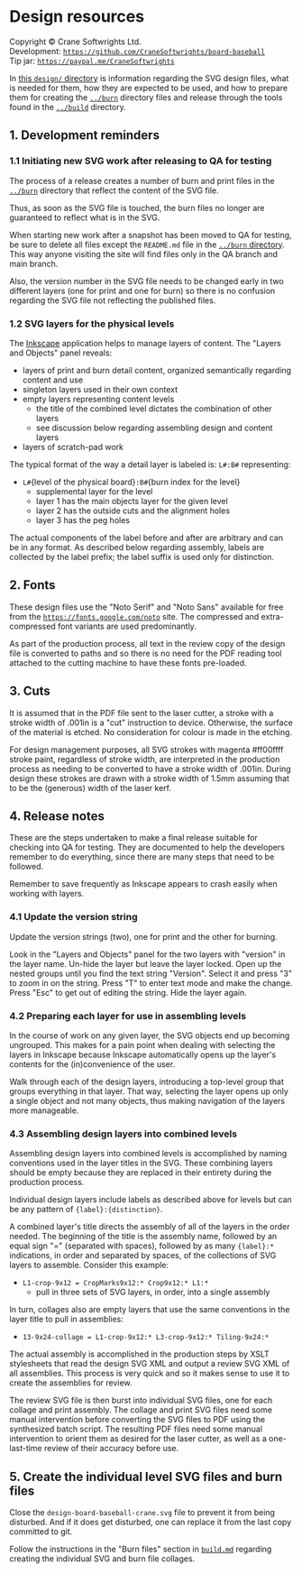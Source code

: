 # Design resources

Copyright © Crane Softwrights Ltd.  
Development: [`https://github.com/CraneSoftwrights/board-baseball`](https://github.com/CraneSoftwrights/board-baseball)  
Tip jar: [`https://paypal.me/CraneSoftwrights`](https://paypal.me/CraneSoftwrights)  

In [this `design/` directory](../design) is information regarding the SVG design files, what is needed for them, how they are expected to be used, and how to prepare them for creating the [`../burn`](burn.md) directory files and release through the tools found in the [`../build`](build.md) directory.

## 1. Development reminders

### 1.1 Initiating new SVG work after releasing to QA for testing

The process of a release creates a number of burn and print files in the [`../burn`](../burn) directory that reflect the content of the SVG file.

Thus, as soon as the SVG file is touched, the burn files no longer are guaranteed to reflect what is in the SVG.

When starting new work after a snapshot has been moved to QA for testing, be sure to delete all files except the `README.md` file in the [`../burn` directory](../burn). This way anyone visiting the site will find files only in the QA branch and main branch.

Also, the version number in the SVG file needs to be changed early in two different layers (one for print and one for burn) so there is no confusion regarding the SVG file not reflecting the published files.

### 1.2 SVG layers for the physical levels

The [Inkscape](https://inkscape.org) application helps to manage layers of content. The "Layers and Objects" panel reveals:
- layers of print and burn detail content, organized semantically regarding content and use
- singleton layers used in their own context
- empty layers representing content levels
  - the title of the combined level dictates the combination of other layers
  - see discussion below regarding assembling design and content layers
- layers of scratch-pad work

The typical format of the way a detail layer is labeled is: `L#:B#` representing:
- `L#`{level of the physical board}`:B#`{burn index for the level}
   - supplemental layer for the level
   - layer 1 has the main objects layer for the given level
   - layer 2 has the outside cuts and the alignment holes
   - layer 3 has the peg holes

The actual components of the label before and after are arbitrary and can be in any format. As described below regarding assembly, labels are collected by the label prefix; the label suffix is used only for distinction.

## 2. Fonts

These design files use the "Noto Serif" and "Noto Sans" available for free from the [`https://fonts.google.com/noto`](https://fonts.google.com/noto) site. The compressed and extra-compressed font variants are used predominantly.

As part of the production process, all text in the review copy of the design file is converted to paths and so there is no need for the PDF reading tool attached to the cutting machine to have these fonts pre-loaded.

## 3. Cuts

It is assumed that in the PDF file sent to the laser cutter, a stroke with a stroke width of .001in is a "cut" instruction to device. Otherwise, the surface of the material is etched. No consideration for colour is made in the etching.

For design management purposes, all SVG strokes with magenta #ff00ffff stroke paint, regardless of stroke width, are interpreted in the production process as needing to be converted to have a stroke width of .001in. During design these strokes are drawn with a stroke width of 1.5mm assuming that to be the (generous) width of the laser kerf. 

## 4. Release notes

These are the steps undertaken to make a final release suitable for checking into QA for testing. They are documented to help the developers remember to do everything, since there are many steps that need to be followed.

Remember to save frequently as Inkscape appears to crash easily when working with layers.

### 4.1 Update the version string

Update the version strings (two), one for print and the other for burning. 

Look in the "Layers and Objects" panel for the two layers with "version" in the layer name. Un-hide the layer but leave the layer locked. Open up the nested groups until you find the text string "Version". Select it and press "3" to zoom in on the string. Press "T" to enter text mode and make the change. Press "Esc" to get out of editing the string. Hide the layer again.

### 4.2 Preparing each layer for use in assembling levels

In the course of work on any given layer, the SVG objects end up becoming ungrouped. This makes for a pain point when dealing with selecting the layers in Inkscape because Inkscape automatically opens up the layer's contents for the (in)convenience of the user.

Walk through each of the design layers, introducing a top-level group that groups everything in that layer. That way, selecting the layer opens up only a single object and not many objects, thus making navigation of the layers more manageable.

### 4.3 Assembling design layers into combined levels

Assembling design layers into combined levels is accomplished by naming conventions used in the layer titles in the SVG. These combining layers should be empty because they are replaced in their entirety during the production process.

Individual design layers include labels as described above for levels but can be any pattern of `{label}:{distinction}`.

A combined layer's title directs the assembly of all of the layers in the order needed. The beginning of the title is the assembly name, followed by an equal sign "=" (separated with spaces), followed by as many `{label}:*` indications, in order and separated by spaces, of the collections of SVG layers to assemble. Consider this example:

- `L1-crop-9x12 = CropMarks9x12:* Crop9x12:* L1:*`
  - pull in three sets of SVG layers, in order, into a single assembly

In turn, collages also are empty layers that use the same conventions in the layer title to pull in assemblies:

- `13-9x24-collage = L1-crop-9x12:* L3-crop-9x12:* Tiling-9x24:*`

The actual assembly is accomplished in the production steps by XSLT stylesheets that read the design SVG XML and output a review SVG XML of all assemblies. This process is very quick and so it makes sense to use it to create the assemblies for review.

The review SVG file is then burst into individual SVG files, one for each collage and print assembly. The collage and print SVG files need some manual intervention before converting the SVG files to PDF using the synthesized batch script. The resulting PDF files need some manual intervention to orient them as desired for the laser cutter, as well as a one-last-time review of their accuracy before use.

## 5. Create the individual level SVG files and burn files

Close the `design-board-baseball-crane.svg` file to prevent it from being disturbed. And if it does get disturbed, one can replace it from the last copy committed to git.

Follow the instructions in the "Burn files" section in [`build.md`](build.md) regarding creating the individual SVG and burn file collages.


